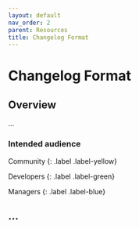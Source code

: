 ```yaml
---
layout: default
nav_order: 2
parent: Resources
title: Changelog Format
---
```


# Changelog Format

## Overview

...

### Intended audience

Community
{: .label .label-yellow}

Developers
{: .label .label-green}

Managers
{: .label .label-blue}

## ...

